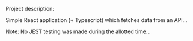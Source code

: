 Project description:

Simple React application (+ Typescript) which fetches data from an API...

Note: No JEST testing was made during the allotted time...